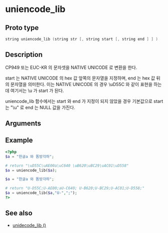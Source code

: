 # uniencode_lib

## Proto type

```c
string uniencode_lib (string str [, string start [, string end ] ] )
```

## Description


CP949 또는 EUC-KR 의 문자셋을 NATIVE UNICODE 로 변환을 한다.

start 는 NATIVE UNICODE 의 hex 값 앞쪽의 문자열을 지정하며, end 는 hex 값 뒤의 문자열을 의미한다. 이는 NATIVE UNICODE 의 경우 \uD55C 와 같이 표현을 하는데 여기서는 \u 가 start 가 된다.

uniencode_lib 함수에서는 start 와 end 가 지정이 되지 않았을 경우 기본값으로 start 는 "\u" 로 end 는 NULL 값을 가진다.

## Arguments


## Example

```php
<?php
$a = "한글a 와 똠방각하";

# return "\uD55C\uAE00a\uC640 \uB620\uBC29\uAC01\uD558"
$a = uniencode_lib($a);

$a = "한글a 와 똠방각하";

# return "U-D55C;U-AE00;aU-C640; U-B620;U-BC29;U-AC01;U-D558;"
$a = uniencode_lib($a,"U-",";");
?>
```

## See also
* [unidecode_lib ()](Charset/unidecode_lib.md)


